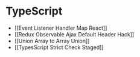# TypeScript
- [[Event Listener Handler Map React]]
- [[Redux Observable Ajax Default Header Hack]]
- [[Union Array to Array Union]]
- [[TypesScript Strict Check Staged]]